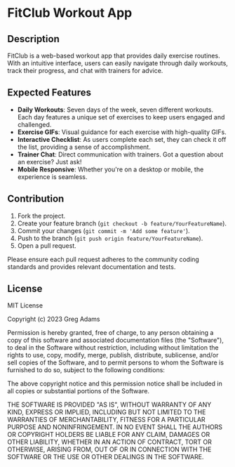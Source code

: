 # FitClub Workout App

## Description

FitClub is a web-based workout app that provides daily exercise routines. With an intuitive interface, users can easily navigate through daily workouts, track their progress, and chat with trainers for advice.

## Expected Features

- **Daily Workouts**: Seven days of the week, seven different workouts. Each day features a unique set of exercises to keep users engaged and challenged.
- **Exercise GIFs**: Visual guidance for each exercise with high-quality GIFs.
- **Interactive Checklist**: As users complete each set, they can check it off the list, providing a sense of accomplishment.
- **Trainer Chat**: Direct communication with trainers. Got a question about an exercise? Just ask!
- **Mobile Responsive**: Whether you're on a desktop or mobile, the experience is seamless.

## Contribution

1. Fork the project.
2. Create your feature branch (`git checkout -b feature/YourFeatureName`).
3. Commit your changes (`git commit -m 'Add some feature'`).
4. Push to the branch (`git push origin feature/YourFeatureName`).
5. Open a pull request.

Please ensure each pull request adheres to the community coding standards and provides relevant documentation and tests.

## License

MIT License

Copyright (c) 2023 Greg Adams

Permission is hereby granted, free of charge, to any person obtaining a copy
of this software and associated documentation files (the "Software"), to deal
in the Software without restriction, including without limitation the rights
to use, copy, modify, merge, publish, distribute, sublicense, and/or sell
copies of the Software, and to permit persons to whom the Software is
furnished to do so, subject to the following conditions:

The above copyright notice and this permission notice shall be included in all
copies or substantial portions of the Software.

THE SOFTWARE IS PROVIDED "AS IS", WITHOUT WARRANTY OF ANY KIND, EXPRESS OR
IMPLIED, INCLUDING BUT NOT LIMITED TO THE WARRANTIES OF MERCHANTABILITY,
FITNESS FOR A PARTICULAR PURPOSE AND NONINFRINGEMENT. IN NO EVENT SHALL THE
AUTHORS OR COPYRIGHT HOLDERS BE LIABLE FOR ANY CLAIM, DAMAGES OR OTHER
LIABILITY, WHETHER IN AN ACTION OF CONTRACT, TORT OR OTHERWISE, ARISING FROM,
OUT OF OR IN CONNECTION WITH THE SOFTWARE OR THE USE OR OTHER DEALINGS IN THE
SOFTWARE.
